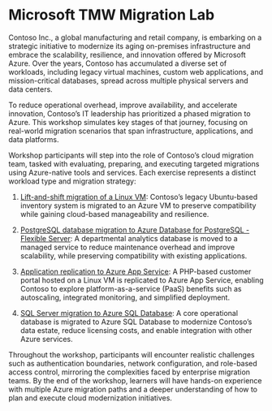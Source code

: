 # Microsoft TMW Migration Lab

Contoso Inc., a global manufacturing and retail company, is embarking on a strategic initiative to modernize its aging on-premises infrastructure and embrace the scalability, resilience, and innovation offered by Microsoft Azure. Over the years, Contoso has accumulated a diverse set of workloads, including legacy virtual machines, custom web applications, and mission-critical databases, spread across multiple physical servers and data centers.

To reduce operational overhead, improve availability, and accelerate innovation, Contoso’s IT leadership has prioritized a phased migration to Azure. This workshop simulates key stages of that journey, focusing on real-world migration scenarios that span infrastructure, applications, and data platforms.

Workshop participants will step into the role of Contoso’s cloud migration team, tasked with evaluating, preparing, and executing targeted migrations using Azure-native tools and services. Each exercise represents a distinct workload type and migration strategy:

1. [Lift-and-shift migration of a Linux VM](./Labs/Exercise-01/readme.md): Contoso’s legacy Ubuntu-based inventory system is migrated to an Azure VM to preserve compatibility while gaining cloud-based manageability and resilience.

2. [PostgreSQL database migration to Azure Database for PostgreSQL - Flexible Server](/Labs/Exercise-02/readme.md): A departmental analytics database is moved to a managed service to reduce maintenance overhead and improve scalability, while preserving compatibility with existing applications.

3. [Application replication to Azure App Service](./Labs/Exercise-03/readme.md): A PHP-based customer portal hosted on a Linux VM is replicated to Azure App Service, enabling Contoso to explore platform-as-a-service (PaaS) benefits such as autoscaling, integrated monitoring, and simplified deployment.

4. [SQL Server migration to Azure SQL Database](./Labs/Exercise-04/readme.md): A core operational database is migrated to Azure SQL Database to modernize Contoso’s data estate, reduce licensing costs, and enable integration with other Azure services.

Throughout the workshop, participants will encounter realistic challenges such as authentication boundaries, network configuration, and role-based access control, mirroring the complexities faced by enterprise migration teams. By the end of the workshop, learners will have hands-on experience with multiple Azure migration paths and a deeper understanding of how to plan and execute cloud modernization initiatives.
